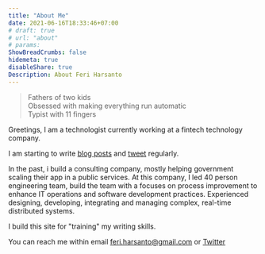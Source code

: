 ```yaml
---
title: "About Me"
date: 2021-06-16T18:33:46+07:00
# draft: true
# url: "about"
# params:
ShowBreadCrumbs: false
hidemeta: true
disableShare: true
Description: About Feri Harsanto
---
```


> Fathers of two kids  
> Obsessed with making everything run automatic  
> Typist with 11 fingers

Greetings, I am a technologist currently working at a fintech technology company.

I am starting to write [blog posts](../posts) and [tweet](https://twitter.com/fharsanto) regularly.

<!-- I'd like to have fun with an application and infrastructure. -->

In the past, i build a consulting company, mostly helping government scaling their app in a public services. At this company, I led 40 person engineering team, build the team with a focuses on process improvement to enhance IT operations and software development practices. Experienced designing, developing, integrating and managing complex, real-time distributed systems. 

I build this site for "training" my writing skills.

You can reach me within email feri.harsanto@gmail.com or [Twitter](https://twitter.com/fharsanto)  